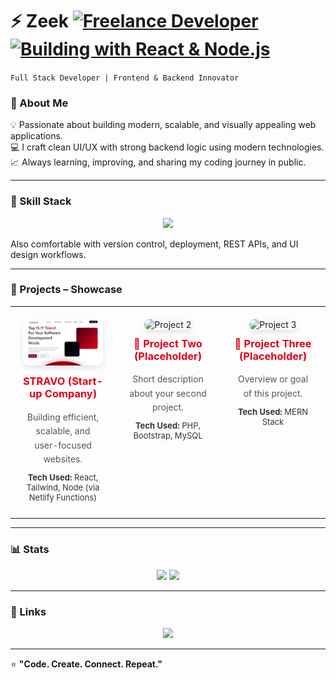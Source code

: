 # ⚡ Zeek    [![Freelance Developer](https://img.shields.io/badge/Role-Freelance%20Developer-0A0A0A?style=for-the-badge&logo=github&logoColor=00FFFF)]() [![Building with React & Node.js](https://img.shields.io/badge/Building%20with-React%20%26%20Node.js-0A0A0A?style=for-the-badge&logo=react&logoColor=61DAFB)]()


`Full Stack Developer | Frontend & Backend Innovator`


### 🚀 About Me
💡 Passionate about building modern, scalable, and visually appealing web applications.  
💻 I craft clean UI/UX with strong backend logic using modern technologies.  
📈 Always learning, improving, and sharing my coding journey in public.  

---

### 🧠 Skill Stack

<p align="center">
  <img src="https://skillicons.dev/icons?i=html,css,js,react,php,nodejs,mysql,mongodb,git,github,vercel,figma,bootstrap" />
</p>

Also comfortable with version control, deployment, REST APIs, and UI design workflows.

---

### 💼 Projects – Showcase

<table style="width:100%; border-collapse:collapse;">
  <tr>
    <td align="center" width="33%" style="padding: 20px; vertical-align: top;">
      <img src="https://github.com/UserHazee/UserHazee/blob/main/Stravo.webp?raw=true" alt="STRAVO Project Preview" width="360" style="border-radius: 10px; box-shadow: 0 4px 10px rgba(0,0,0,0.1);" />
      <h3 style="margin-top: 12px; color: #E2001A;">STRAVO (Start-up Company)</h3>
      <p style="font-size: 14px; color: #555; line-height: 1.6; margin: 10px 0;">
        Building efficient, scalable, and user-focused websites.
      </p>
      <p style="font-size: 13px; color: #333; margin: 5px 0;">
        <b>Tech Used:</b> React, Tailwind, Node (via Netlify Functions)
      </p>
    </td>
    <td align="center" width="33%" style="padding: 20px; vertical-align: top;">
      <img src="https://github.com/UserHazee/UserHazee/blob/main/project2.png?raw=true" alt="Project 2" width="360" style="border-radius: 10px; box-shadow: 0 4px 10px rgba(0,0,0,0.1);" />
      <h3 style="margin-top: 12px; color: #E2001A;">🚧 Project Two (Placeholder)</h3>
      <p style="font-size: 14px; color: #555; line-height: 1.6; margin: 10px 0;">
        Short description about your second project.
      </p>
      <p style="font-size: 13px; color: #333; margin: 5px 0;">
        <b>Tech Used:</b> PHP, Bootstrap, MySQL
      </p>
    </td>
    <td align="center" width="33%" style="padding: 20px; vertical-align: top;">
      <img src="https://github.com/UserHazee/UserHazee/blob/main/project3.png?raw=true" alt="Project 3" width="360" style="border-radius: 10px; box-shadow: 0 4px 10px rgba(0,0,0,0.1);" />
      <h3 style="margin-top: 12px; color: #E2001A;">🚧 Project Three (Placeholder)</h3>
      <p style="font-size: 14px; color: #555; line-height: 1.6; margin: 10px 0;">
        Overview or goal of this project.
      </p>
      <p style="font-size: 13px; color: #333; margin: 5px 0;">
        <b>Tech Used:</b> MERN Stack
      </p>
    </td>
  </tr>
</table>

---

### 📊 Stats

<p align="center">
  <img src="https://github-readme-stats.vercel.app/api?username=UserHazee&show_icons=true&theme=github_dark&hide_border=true" height="160px"/>
  <img src="https://github-readme-stats.vercel.app/api/top-langs/?username=UserHazee&layout=compact&theme=github_dark&hide_border=true" height="160px"/>
</p>

---

### 🔗 Links

<p align="center">
  <a href="https://www.facebook.com/share/19ptBKWcw9/" target="_blank">
    <img src="https://img.shields.io/badge/Facebook-%231877F2.svg?&style=for-the-badge&logo=facebook&logoColor=white" />
  </a>
</p>

---

⭐ **"Code. Create. Connect. Repeat."**


